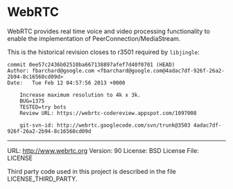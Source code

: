 # WebRTC

WebRTC provides real time voice and video processing functionality to enable the implementation of PeerConnection/MediaStream.

This is the historical revision closes to r3501 required by `libjingle`:

```
commit 0ee57c2436b02510ba667138897afef7d40f0701 (HEAD)
Author: fbarchard@google.com <fbarchard@google.com@4adac7df-926f-26a2-2b94-8c16560cd09d>
Date:   Tue Feb 12 04:57:56 2013 +0000

    Increase maximum resolution to 4k x 3k.
    BUG=1375
    TESTED=try bots
    Review URL: https://webrtc-codereview.appspot.com/1097008
    
    git-svn-id: http://webrtc.googlecode.com/svn/trunk@3503 4adac7df-926f-26a2-2b94-8c16560cd09d
```

---

URL: http://www.webrtc.org
Version: 90
License: BSD
License File: LICENSE

Third party code used in this project is described 
in the file LICENSE_THIRD_PARTY.
